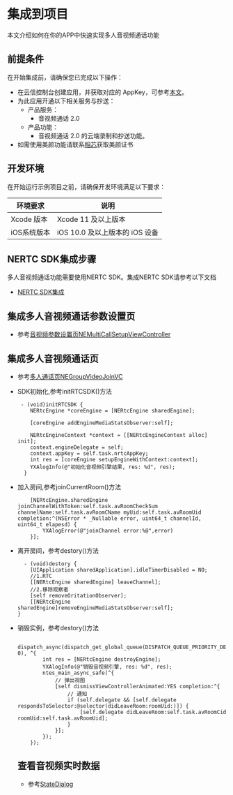# 集成到项目
本文介绍如何在你的APP中快速实现多人音视频通话功能
## 前提条件
在开始集成前，请确保您已完成以下操作：
- 在云信控制台创建应用，并获取对应的 AppKey，可参考[本文](../../快速开始/创建应用和服务开通.md)。
- 为此应用开通以下相关服务与抄送：
  - 产品服务：  
    - 音视频通话 2.0
  - 产品功能：   
    - 音视频通话 2.0 的云端录制和抄送功能。
- 如需使用美颜功能请联系[相芯](https://www.faceunity.com/)获取美颜证书

## 开发环境 
在开始运行示例项目之前，请确保开发环境满足以下要求：

| 环境要求         | 说明                                                         |
| ---------------- | ------------------------------------------------------------ |
| Xcode 版本         | Xcode 11 及以上版本                                             |
| iOS系统版本       |  iOS 10.0 及以上版本的 iOS 设备                              |
  
## NERTC SDK集成步骤
多人音视频通话功能需要使用NERTC SDK。集成NERTC SDK请参考以下文档
- [NERTC SDK集成](https://doc.yunxin.163.com/docs/jcyOTA0ODM/jcxMzg0OTc?platformId=50192)

## 集成多人音视频通话参数设置页
- 参考[音视频参数设置页NEMultiCallSetupViewController](https://github.com/netease-kit/NEGroupCall/blob/master/iOS/NEGroupCall-iOS/Class/GroupCall/Controller/NEMultiCallSetupViewController.m)

## 集成多人音视频通话页
- 参考[多人通话页NEGroupVideoJoinVC](https://github.com/netease-kit/NEGroupCall/blob/master/iOS/NEGroupCall-iOS/Class/GroupCall/Controller/NEGroupVideoJoinVC.m)
- SDK初始化,参考initRTCSDK()方法
  ```
   - (void)initRTCSDK {
      NERtcEngine *coreEngine = [NERtcEngine sharedEngine];
      
      [coreEngine addEngineMediaStatsObserver:self];
      
      NERtcEngineContext *context = [[NERtcEngineContext alloc] init];
      context.engineDelegate = self;
      context.appKey = self.task.nrtcAppKey;
      int res = [coreEngine setupEngineWithContext:context];
      YXAlogInfo(@"初始化音视频引擎结果, res: %d", res);   
    }
  ```
- 加入房间,参考joinCurrentRoom()方法
  ```
      [NERtcEngine.sharedEngine joinChannelWithToken:self.task.avRoomCheckSum channelName:self.task.avRoomCName myUid:self.task.avRoomUid completion:^(NSError * _Nullable error, uint64_t channelId, uint64_t elapesd) {
          YXAlogError(@"joinChannel error:%@",error)
      }];
  ```  
- 离开房间，参考destory()方法
  ```
    - (void)destory {
      [UIApplication sharedApplication].idleTimerDisabled = NO;
      //1.RTC
      [[NERtcEngine sharedEngine] leaveChannel];
      //2.移除观察者
      [self removeOritationObserver];
      [[NERtcEngine sharedEngine]removeEngineMediaStatsObserver:self];
  }
  ```    
- 销毁实例，参考destory()方法
  ```
      dispatch_async(dispatch_get_global_queue(DISPATCH_QUEUE_PRIORITY_DEFAULT, 0), ^{
          int res = [NERtcEngine destroyEngine];
          YXAlogInfo(@"销毁音视频引擎, res: %d", res);
          ntes_main_async_safe(^{
              // 弹出视图
              [self dismissViewControllerAnimated:YES completion:^{
                  // 通知
                  if (self.delegate && [self.delegate respondsToSelector:@selector(didLeaveRoom:roomUid:)]) {
                      [self.delegate didLeaveRoom:self.task.avRoomCid roomUid:self.task.avRoomUid];
                  }
              }];
          });
      });
  ```   

   ## 查看音视频实时数据
  - 参考[StateDialog](https://github.com/netease-kit/NEGroupCall/blob/master/iOS/NEGroupCall-iOS/Class/Custom/StatsInfo/NEStatsInfoVC.m)

